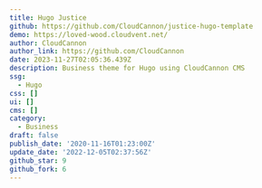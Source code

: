 ```yaml
---
title: Hugo Justice
github: https://github.com/CloudCannon/justice-hugo-template
demo: https://loved-wood.cloudvent.net/
author: CloudCannon
author_link: https://github.com/CloudCannon
date: 2023-11-27T02:05:36.439Z
description: Business theme for Hugo using CloudCannon CMS
ssg:
  - Hugo
css: []
ui: []
cms: []
category:
  - Business
draft: false
publish_date: '2020-11-16T01:23:00Z'
update_date: '2022-12-05T02:37:56Z'
github_star: 9
github_fork: 6
---
```

